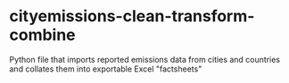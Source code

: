 # cityemissions-clean-transform-combine
 Python file that imports reported emissions data from cities and countries and collates them into exportable Excel "factsheets"
